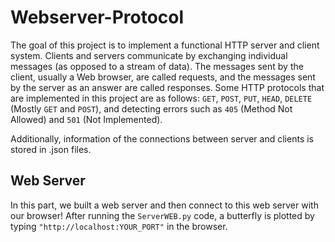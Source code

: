 # Webserver-Protocol
The goal of this project is to implement a functional HTTP server and client system. Clients and servers
communicate by exchanging individual messages (as opposed to a stream of data). The messages sent by
the client, usually a Web browser, are called requests, and the messages sent by the server as an answer are
called responses. Some HTTP protocols that are implemented in this project are as follows:
`GET`, `POST`, `PUT`, `HEAD`, `DELETE` (Mostly `GET` and `POST`), and detecting errors such as `405` (Method Not Allowed) and `501` (Not Implemented).

Additionally, information of the connections between server and clients is stored in .json files. 


Web Server
----------
In this part, we built a web server and then connect to this web server with our browser!
After running the `ServerWEB.py` code, a butterfly is plotted by typing `"http://localhost:YOUR_PORT"` in the browser.
